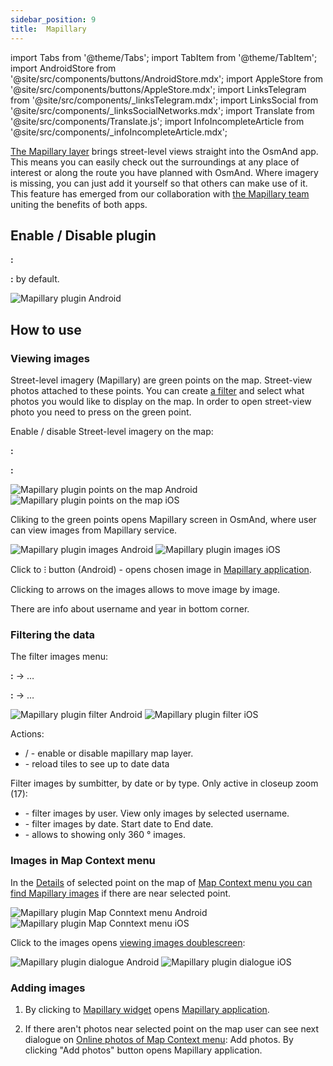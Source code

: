 ```yaml
---
sidebar_position: 9
title:  Mapillary
---
```


import Tabs from '@theme/Tabs';
import TabItem from '@theme/TabItem';
import AndroidStore from '@site/src/components/buttons/AndroidStore.mdx';
import AppleStore from '@site/src/components/buttons/AppleStore.mdx';
import LinksTelegram from '@site/src/components/_linksTelegram.mdx';
import LinksSocial from '@site/src/components/_linksSocialNetworks.mdx';
import Translate from '@site/src/components/Translate.js';
import InfoIncompleteArticle from '@site/src/components/_infoIncompleteArticle.mdx';

<InfoIncompleteArticle/>

[The Mapillary layer](https://www.mapillary.com/) brings street-level views straight into the OsmAnd app. This means you can easily check out the surroundings at any place of interest or along the route you have planned with OsmAnd. Where imagery is missing, you can just add it yourself so that others can make use of it. This feature has emerged from our collaboration with [the Mapillary team](https://www.mapillary.com/about) uniting the benefits of both apps.


## Enable / Disable plugin

**<Translate android="true" ids="android_button_seq"/>:** <Translate android="true" ids="shared_string_menu,plugins_menu_group,mapillary"/>

**<Translate ios="true" ids="ios_button_seq"/>:**  by default.

![Mapillary plugin Android](@site/static/img/plugins/mapillary/mapillary_plugin_android.png) 


## How to use



### Viewing images

Street-level imagery (Mapillary) are green points on the map. Street-view photos attached to these points. You can create [a filter](../plugins/mapillary#filtering-the-data) and select what photos you would like to display on the map. In order to open street-view photo you need to press on the green point.

Enable / disable Street-level imagery on the map: 

**<Translate android="true" ids="android_button_seq"/>:** <Translate android="true" ids="shared_string_menu,configure_map,street_level_imagery"/> 

**<Translate ios="true" ids="ios_button_seq"/>:** <Translate ios="true" ids="menu,configure_map,street_level_imagery"/>

![Mapillary plugin points on the map Android](@site/static/img/plugins/mapillary/mapillary_plugin_points_android.png) ![Mapillary plugin points on the map iOS](@site/static/img/plugins/mapillary/mapillary_plugin_points_ios.png)

Cliking to the green points opens Mapillary screen in OsmAnd, where user can view images from Mapillary service.

![Mapillary plugin images Android](@site/static/img/plugins/mapillary/mapillary_plugin_images_android.png) ![Mapillary plugin images iOS](@site/static/img/plugins/mapillary/mapillary_plugin_images_ios.png)

Click to &#8285; button (Android) - opens chosen image in [Mapillary application](https://www.mapillary.com/mobile-apps).

Clicking to arrows on the images allows to move image by image.

There are info about username and year in bottom corner.


### Filtering the data

The filter images menu:

**<Translate android="true" ids="android_button_seq"/>:** <Translate android="true" ids="shared_string_menu,configure_map,street_level_imagery"/> → &#8230;

**<Translate ios="true" ids="ios_button_seq"/>:** <Translate ios="true" ids="menu,configure_map,street_level_imagery"/> → &#8230;


![Mapillary plugin filter Android](@site/static/img/plugins/mapillary/mapillary_plugin_filter_android.png) ![Mapillary plugin filter iOS](@site/static/img/plugins/mapillary/mapillary_plugin_filter_ios.png)

Actions:
- <Translate android="true" ids="shared_string_on"/> / <Translate android="true" ids="shared_string_off"/> - enable or disable mapillary map layer.
- <Translate android="true" ids="mapillary_menu_title_tile_cache"/> - reload tiles to see up to date data

Filter images by sumbitter, by date or by type. Only active in closeup zoom (17):
- <Translate android="true" ids="mapillary_menu_title_username"/> - filter images by user. View only images by selected username.
- <Translate android="true" ids="mapillary_menu_title_dates"/> - filter images by date. Start date to End date.
- <Translate android="true" ids="mapillary_menu_title_pano"/> - allows to showing only 360 &#176; images.


### Images in Map Context menu

In the [Details](../map/map-context-menu#details) of selected point on the map of [Map Context menu you can find Mapillary images](../map/map-context-menu#online-photos) if there are near selected point.


![Mapillary plugin Map Conntext menu Android](@site/static/img/plugins/mapillary/mapillary_plugin_context_menu_android.png) ![Mapillary plugin Map Conntext menu iOS](@site/static/img/plugins/mapillary/mapillary_plugin_context_menu_ios.png)

Click to the images opens [viewing images doublescreen](../plugins/mapillary#viewing-images):

![Mapillary plugin dialogue Android](@site/static/img/plugins/mapillary/mapillary_plugin_dialogue_android.png) ![Mapillary plugin  dialogue  iOS](@site/static/img/plugins/mapillary/mapillary_plugin_dialogue_ios.png)


### Adding images

1. By clicking to [Mapillary widget](../widgets/info-widgets#-mapillary-widget) opens [Mapillary application](https://www.mapillary.com/mobile-apps).

2. If there aren't photos near selected point on the map user can see next dialogue on [Online photos of Map Context menu](../map/map-context-menu#online-photos):  Add photos. By clicking "Add photos" button opens Mapillary application.


